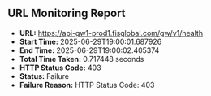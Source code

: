 ## URL Monitoring Report

- **URL:** https://api-gw1-prod1.fisglobal.com/gw/v1/health
- **Start Time:** 2025-06-29T19:00:01.687926
- **End Time:** 2025-06-29T19:00:02.405374
- **Total Time Taken:** 0.717448 seconds
- **HTTP Status Code:** 403
- **Status:** Failure
- **Failure Reason:** HTTP Status Code: 403
